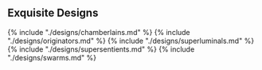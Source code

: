 ## Exquisite Designs

{% include "./designs/chamberlains.md" %}
{% include "./designs/originators.md" %}
{% include "./designs/superluminals.md" %}
{% include "./designs/supersentients.md" %}
{% include "./designs/swarms.md" %}
